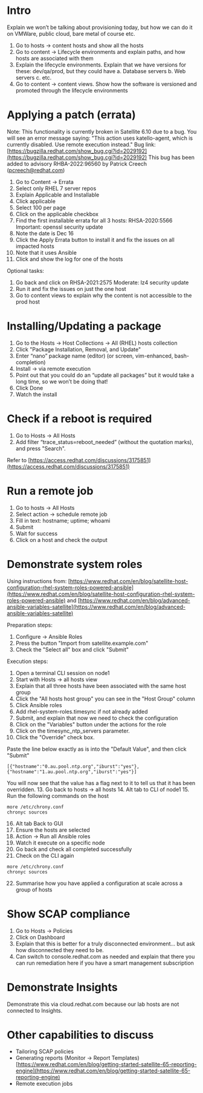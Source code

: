 # Intro

Explain we won’t be talking about provisioning today, but how we can do it on VMWare, public cloud, bare metal of course etc.
1. Go to hosts -> content hosts and show all the hosts
2. Go to content -> Lifecycle environments and explain paths, and how hosts are associated with them
3. Explain the lifecycle environments.  Explain that we have versions for these: dev/qa/prod, but they could have 
    a. Database servers
    b. Web servers
    c. etc.
4. Go to content -> content views.  Show how the software is versioned and promoted through the lifecycle environments

# Applying a patch (errata)

Note: This functionality is currently broken in Satellite 6.10 due to a bug.  You will see an error message saying: "This action uses katello-agent, which is currently disabled. Use remote execution instead."
Bug link: [https://bugzilla.redhat.com/show_bug.cgi?id=2029192](https://bugzilla.redhat.com/show_bug.cgi?id=2029192)
This bug has been added to advisory RHBA-2022:96560 by Patrick Creech (pcreech@redhat.com)

1. Go to Content -> Errata
2. Select only RHEL 7 server repos
3. Explain Applicable and Installable
4. Click applicable
5. Select 100 per page
6. Click on the applicable checkbox
7. Find the first installable errata for all 3 hosts: RHSA-2020:5566 Important: openssl security update
8. Note the date is Dec 16
9. Click the Apply Errata button to install it and fix the issues on all impacted hosts
10. Note that it uses Ansible
11. Click and show the log for one of the hosts

Optional tasks:

1. Go back and click on RHSA-2021:2575 Moderate: lz4 security update
2. Run it and fix the issues on just the one host
3. Go to content views to explain why the content is not accessible to the prod host

# Installing/Updating a package

1. Go to the Hosts -> Host Collections -> All (RHEL) hosts collection
2. Click "Package Installation, Removal, and Update"
3. Enter “nano” package name (editor) (or screen, vim-enhanced, bash-completion)
4. Install -> via remote execution
5. Point out that you could do an “update all packages” but it would take a long time, so we won’t be doing that!
6. Click Done
7. Watch the install

# Check if a reboot is required

1. Go to Hosts -> All Hosts
2. Add filter “trace_status=reboot_needed” (without the quotation marks), and press "Search".

Refer to [https://access.redhat.com/discussions/3175851](https://access.redhat.com/discussions/3175851)

# Run a remote job

1. Go to hosts -> All Hosts
2. Select action -> schedule remote job
3. Fill in text: hostname; uptime; whoami
4. Submit
5. Wait for success
6. Click on a host and check the output

# Demonstrate system roles

Using instructions from: 
[https://www.redhat.com/en/blog/satellite-host-configuration-rhel-system-roles-powered-ansible](https://www.redhat.com/en/blog/satellite-host-configuration-rhel-system-roles-powered-ansible)
and
[https://www.redhat.com/en/blog/advanced-ansible-variables-satellite](https://www.redhat.com/en/blog/advanced-ansible-variables-satellite)

Preparation steps:
1. Configure -> Ansible Roles
2. Press the button "Import from satellite.example.com"
3. Check the "Select all" box and click "Submit"


Execution steps:
1. Open a terminal CLI session on node1
2. Start with Hosts -> all hosts view
3. Explain that all three hosts have been associated with the same host group
4. Click the "All hosts host group" you can see in the "Host Group" column
5. Click Ansible roles
6. Add rhel-system-roles.timesync if not already added
7. Submit, and explain that now we need to check the configuration
8. Click on the "Variables" button under the actions for the role
11. Click on the timesync_ntp_servers parameter. 
12. Click the "Override" check box.

Paste the line below exactly as is into the "Default Value", and then click "Submit"  
```
[{"hostname":"0.au.pool.ntp.org","iburst":"yes"},{"hostname":"1.au.pool.ntp.org","iburst":"yes"}]
```  
You will now see that the value has a flag next to it to tell us that it has been overridden.
13. Go back to hosts -> all hosts
14. Alt tab to CLI of node1
15. Run the following commands on the host  
```
more /etc/chrony.conf
chronyc sources
```
16. Alt tab Back to GUI
17. Ensure the hosts are selected
18. Action -> Run all Ansible roles
19. Watch it execute on a specific node
20. Go back and check all completed successfully
21. Check on the CLI again  
```
more /etc/chrony.conf
chronyc sources
```
22. Summarise how you have applied a configuration at scale across a group of hosts

# Show SCAP compliance

1. Go to Hosts -> Policies
2. Click on Dashboard
3. Explain that this is better for a truly disconnected environment… but ask how disconnected they need to be.
4. Can switch to console.redhat.com as needed and explain that there you can run remediation here if you have a smart management subscription

# Demonstrate Insights

Demonstrate this via cloud.redhat.com because our lab hosts are not connected to Insights.

# Other capabilities to discuss

- Tailoring SCAP policies
- Generating reports (Monitor -> Report Templates)
    [https://www.redhat.com/en/blog/getting-started-satellite-65-reporting-engine](https://www.redhat.com/en/blog/getting-started-satellite-65-reporting-engine)
- Remote execution jobs


